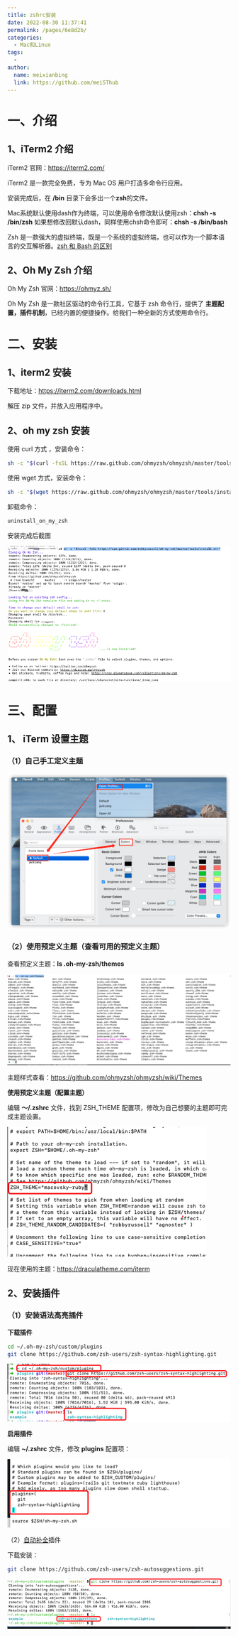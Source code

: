 ```yaml
---
title: zshrc安装
date: 2022-08-30 11:37:41
permalink: /pages/6e8d2b/
categories:
  - Mac和Linux
tags:
  - 
author: 
  name: meixianbing
  link: https://github.com/meiSThub
---
```

# 一、介绍

## 1、iTerm2 介绍

iTerm2 官网：https://iterm2.com/

iTerm2 是一款完全免费，专为 Mac OS 用户打造多命令行应用。

安装完成后，在 **/bin** 目录下会多出一个**zsh**的文件。

Mac系统默认使用dash作为终端，可以使用命令修改默认使用zsh：**chsh -s /bin/zsh**
如果想修改回默认dash，同样使用chsh命令即可：**chsh -s /bin/bash**

Zsh 是一款强大的虚拟终端，既是一个系统的虚拟终端，也可以作为一个脚本语言的交互解析器。[zsh 和 Bash 的区别](https://www.xshell.net/shell/bash_zsh.html)

## 2、Oh My Zsh 介绍

Oh My Zsh 官网：https://ohmyz.sh/

Oh My Zsh 是一款社区驱动的命令行工具，它基于 zsh 命令行，提供了 **主题配置，插件机制**，已经内置的便捷操作。给我们一种全新的方式使用命令行。

# 二、安装

## 1、iterm2 安装

下载地址：https://iterm2.com/downloads.html

解压 zip 文件，并放入应用程序中。

## 2、oh my zsh 安装

使用 curl 方式 ，安装命令：

```bash
sh -c "$(curl -fsSL https://raw.github.com/ohmyzsh/ohmyzsh/master/tools/install.sh)"
```

使用 wget 方式，安装命令：

```bash
sh -c "$(wget https://raw.github.com/ohmyzsh/ohmyzsh/master/tools/install.sh -O -)"
```

卸载命令：

```bash
uninstall_on_my_zsh
```

安装完成后截图

![image-20220830143930162](https://raw.githubusercontent.com/meiSThub/BlogImage/master/2022image-20220830143930162.png)

# 三、配置

## 1、 iTerm 设置主题

### （1）自己手工定义主题

![企业微信截图_1a704c75-04c6-4554-a999-897cf9f7ce8c](https://raw.githubusercontent.com/meiSThub/BlogImage/master/2022%E4%BC%81%E4%B8%9A%E5%BE%AE%E4%BF%A1%E6%88%AA%E5%9B%BE_1a704c75-04c6-4554-a999-897cf9f7ce8c.png)

### （2）使用预定义主题（查看可用的预定义主题）

查看预定义主题：**ls .oh-my-zsh/themes**

![image-20220830144224340](https://raw.githubusercontent.com/meiSThub/BlogImage/master/2022image-20220830144224340.png)

主题样式查看：https://github.com/ohmyzsh/ohmyzsh/wiki/Themes

**使用预定义主题（配置主题）**

编辑 **～/.zshrc** 文件，找到 ZSH_THEME 配置项，修改为自己想要的主题即可完成主题设置。

![image-20220830150201122](https://raw.githubusercontent.com/meiSThub/BlogImage/master/2022image-20220830150201122.png)

现在使用的主题：https://draculatheme.com/iterm



## 2、安装插件

### （1）安装语法高亮插件

**下载插件**

```bash
cd ~/.oh-my-zsh/custom/plugins
git clone https://github.com/zsh-users/zsh-syntax-highlighting.git
```

![image-20220830145605287](https://raw.githubusercontent.com/meiSThub/BlogImage/master/2022image-20220830145605287.png)

**启用插件**

编辑 **~/.zshrc** 文件，修改 **plugins** 配置项：

![image-20220830145418650](https://raw.githubusercontent.com/meiSThub/BlogImage/master/2022image-20220830145418650.png)



（2）[自动补全](https://so.csdn.net/so/search?q=自动补全&spm=1001.2101.3001.7020)插件

下载安装：

```bash
git clone https://github.com/zsh-users/zsh-autosuggestions.git
```

![image-20220830150459747](https://raw.githubusercontent.com/meiSThub/BlogImage/master/2022image-20220830150459747.png)